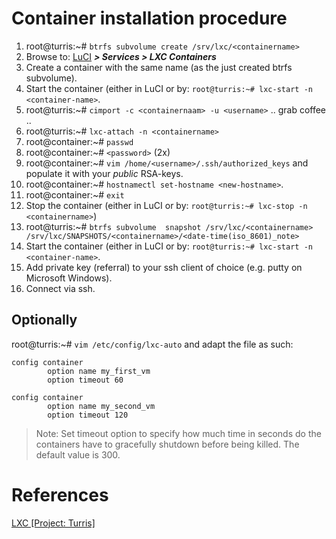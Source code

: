 # Container installation procedure

1. root@turris:~# `btrfs subvolume create /srv/lxc/<containername>`
2. Browse to: [LuCI](192.168.1.1/cgi-bin/luci/) ***> Services > LXC Containers***
5. Create a container with the same name (as the just created btrfs subvolume).
6. Start the container (either in LuCI or by: `root@turris:~# lxc-start -n <container-name>`.
7. root@turris:~# `cimport -c <containernaam> -u <username>` .. grab coffee ..
8. root@turris:~# `lxc-attach -n <containername>`
9. root@container:~# `passwd`
10. root@container:~# `<password>` (2x)
11. root@container:~# `vim /home/<username>/.ssh/authorized_keys` and populate it with your *public* RSA-keys.
12. root@container:~# `hostnamectl set-hostname <new-hostname>`.
12. root@container:~# `exit`
13. Stop the container (either in LuCI or by: `root@turris:~# lxc-stop -n <containername>`)
15. root@turris:~# `btrfs subvolume  snapshot /srv/lxc/<containername> /srv/lxc/SNAPSHOTS/<containername>/<date-time(iso_8601)_note>`
17. Start the container (either in LuCI or by: `root@turris:~# lxc-start -n <container-name>`.
16. Add private key (referral) to your ssh client of choice (e.g. putty on Microsoft Windows).
18. Connect via ssh.


## Optionally

root@turris:~# `vim /etc/config/lxc-auto` and adapt the file as such:

```
config container
        option name my_first_vm
        option timeout 60
        
config container
        option name my_second_vm
        option timeout 120
```
> Note: Set timeout option to specify how much time in seconds do the containers have to gracefully shutdown before being killed. The default value is 300. 


# References

[LXC [Project: Turris]][1]

<!-- REFERENCES -->
[1]:https://www.turris.cz/doc/en/howto/lxc
